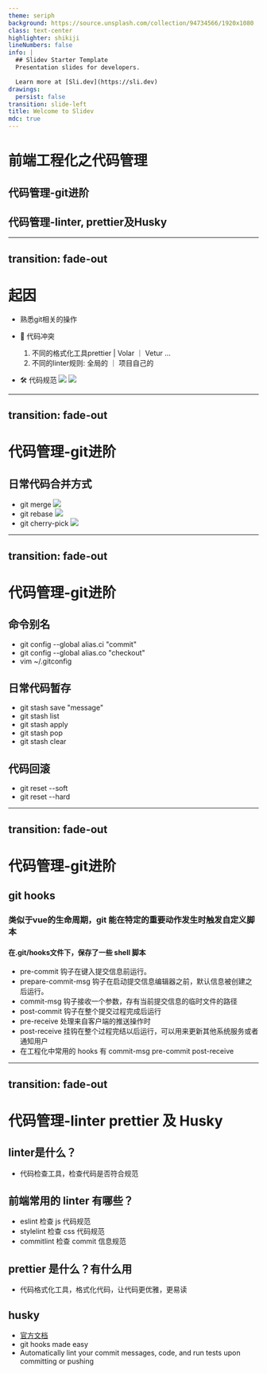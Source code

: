 ```yaml
---
theme: seriph
background: https://source.unsplash.com/collection/94734566/1920x1080
class: text-center
highlighter: shikiji
lineNumbers: false
info: |
  ## Slidev Starter Template
  Presentation slides for developers.

  Learn more at [Sli.dev](https://sli.dev)
drawings:
  persist: false
transition: slide-left
title: Welcome to Slidev
mdc: true
---
```


# 前端工程化之代码管理

## 代码管理-git进阶

 <div class="mb-10"></div>

## 代码管理-linter, prettier及Husky

---
transition: fade-out
---

# 起因

- 熟悉git相关的操作

- 📝 代码冲突

  1. 不同的格式化工具prettier | Volar ｜ Vetur ...
  2. 不同的linter规则: 全局的 ｜ 项目自己的 

- 🛠 代码规范
  <img class="w-[300px] height-[84px]" src="https://img.scmttec.com/thematic%20pic/40/mg/977e11704361864134.png" />
  <img class="w-[300px] height-[84px]" src="https://img.scmttec.com/thematic%20pic/40/mg/191b91707210753729.png" />


---
transition: fade-out
---

# 代码管理-git进阶

## 日常代码合并方式

- git merge 
  <img class="w-[300px] height-[84px]" src="https://img.scmttec.com/thematic%20pic/40/mg/992661706861529300.png" />
- git rebase 
  <img class="w-[300px] height-[84px]" src="https://img.scmttec.com/thematic%20pic/40/mg/621211706861566135.png" />
- git cherry-pick
  <img class="w-[300px] height-[84px]" src="https://encrypted-tbn0.gstatic.com/images?q=tbn:ANd9GcRg7i_QYNvLk6cOiRm2gNYmo7sPbWvgRE8hzQ&usqp=CAU" />

---
transition: fade-out
---

# 代码管理-git进阶

## 命令别名

- git config --global alias.ci "commit"
- git config --global alias.co "checkout"
- vim ~/.gitconfig

## 日常代码暂存

- git stash save "message"
- git stash list
- git stash apply
- <div class="text-red"> git stash pop </div>
- git stash clear 

## 代码回滚

- git reset --soft 
- <div class="text-red">git reset --hard </div>

---
transition: fade-out
---

# 代码管理-git进阶

## git hooks

### 类似于vue的生命周期，git 能在特定的重要动作发生时触发自定义脚本

<div class="py-5" />

#### 在.git/hooks文件下，保存了一些 shell 脚本
- <span class="text-red">pre-commit</span> 钩子在键入提交信息前运行。 
- prepare-commit-msg 钩子在启动提交信息编辑器之前，默认信息被创建之后运行。
- <span class="text-red">commit-msg</span> 钩子接收一个参数，存有当前提交信息的临时文件的路径
- post-commit 钩子在整个提交过程完成后运行
- pre-receive 处理来自客户端的推送操作时
- <span class="text-red">post-receive</span> 挂钩在整个过程完结以后运行，可以用来更新其他系统服务或者通知用户
- 在工程化中常用的 hooks 有 commit-msg pre-commit post-receive 

---
transition: fade-out
---

# 代码管理-linter prettier 及 Husky

## linter是什么？

- 代码检查工具，检查代码是否符合规范

## 前端常用的 linter 有哪些？

- eslint 检查 js 代码规范
- stylelint 检查 css 代码规范
- commitlint 检查 commit 信息规范

## prettier 是什么？有什么用

- 代码格式化工具，格式化代码，让代码更优雅，更易读 

## husky
- [官方文档](https://typicode.github.io/husky/)
- git hooks made <span class="text-red">easy</span>
- <span class="text-red">Automatically lint</span> your commit messages, code, and run tests upon committing or pushing